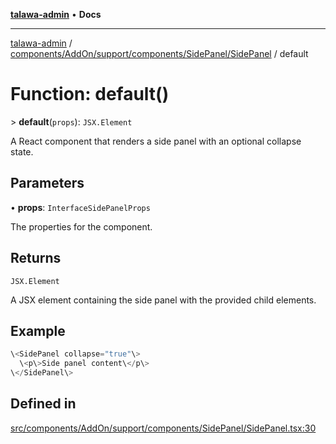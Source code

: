 [**talawa-admin**](../../../../../../../README.md) • **Docs**

***

[talawa-admin](../../../../../../../modules.md) / [components/AddOn/support/components/SidePanel/SidePanel](../README.md) / default

# Function: default()

\> **default**(`props`): `JSX.Element`

A React component that renders a side panel with an optional collapse state.

## Parameters

• **props**: `InterfaceSidePanelProps`

The properties for the component.

## Returns

`JSX.Element`

A JSX element containing the side panel with the provided child elements.

## Example

```ts
\<SidePanel collapse="true"\>
  \<p\>Side panel content\</p\>
\</SidePanel\>
```

## Defined in

[src/components/AddOn/support/components/SidePanel/SidePanel.tsx:30](https://github.com/PalisadoesFoundation/talawa-admin/blob/c49a58cefb47697eb25ed53aa1ef6d685c772d3e/src/components/AddOn/support/components/SidePanel/SidePanel.tsx#L30)
